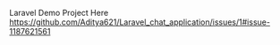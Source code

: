 Laravel Demo Project Here
https://github.com/Aditya621/Laravel_chat_application/issues/1#issue-1187621561
